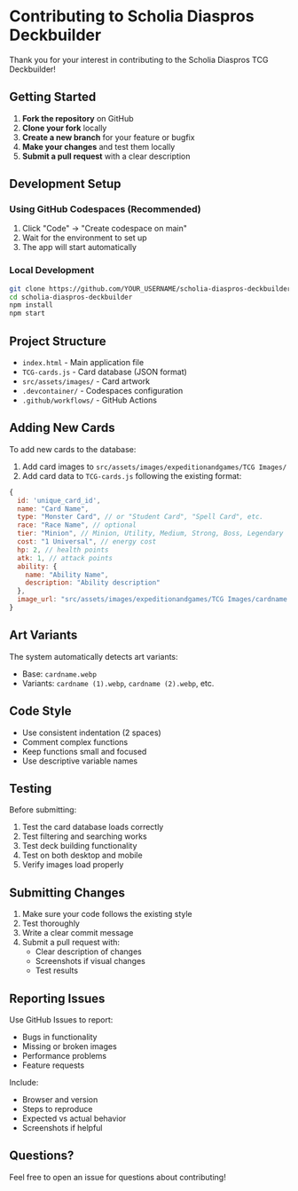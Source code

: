 # Contributing to Scholia Diaspros Deckbuilder

Thank you for your interest in contributing to the Scholia Diaspros TCG Deckbuilder!

## Getting Started

1. **Fork the repository** on GitHub
2. **Clone your fork** locally
3. **Create a new branch** for your feature or bugfix
4. **Make your changes** and test them locally
5. **Submit a pull request** with a clear description

## Development Setup

### Using GitHub Codespaces (Recommended)
1. Click "Code" → "Create codespace on main"
2. Wait for the environment to set up
3. The app will start automatically

### Local Development
```bash
git clone https://github.com/YOUR_USERNAME/scholia-diaspros-deckbuilder.git
cd scholia-diaspros-deckbuilder
npm install
npm start
```

## Project Structure

- `index.html` - Main application file
- `TCG-cards.js` - Card database (JSON format)
- `src/assets/images/` - Card artwork
- `.devcontainer/` - Codespaces configuration
- `.github/workflows/` - GitHub Actions

## Adding New Cards

To add new cards to the database:

1. Add card images to `src/assets/images/expeditionandgames/TCG Images/`
2. Add card data to `TCG-cards.js` following the existing format:

```javascript
{
  id: 'unique_card_id',
  name: "Card Name",
  type: "Monster Card", // or "Student Card", "Spell Card", etc.
  race: "Race Name", // optional
  tier: "Minion", // Minion, Utility, Medium, Strong, Boss, Legendary
  cost: "1 Universal", // energy cost
  hp: 2, // health points
  atk: 1, // attack points
  ability: {
    name: "Ability Name",
    description: "Ability description"
  },
  image_url: "src/assets/images/expeditionandgames/TCG Images/cardname.webp"
}
```

## Art Variants

The system automatically detects art variants:
- Base: `cardname.webp`
- Variants: `cardname (1).webp`, `cardname (2).webp`, etc.

## Code Style

- Use consistent indentation (2 spaces)
- Comment complex functions
- Keep functions small and focused
- Use descriptive variable names

## Testing

Before submitting:
1. Test the card database loads correctly
2. Test filtering and searching works
3. Test deck building functionality
4. Test on both desktop and mobile
5. Verify images load properly

## Submitting Changes

1. Make sure your code follows the existing style
2. Test thoroughly
3. Write a clear commit message
4. Submit a pull request with:
   - Clear description of changes
   - Screenshots if visual changes
   - Test results

## Reporting Issues

Use GitHub Issues to report:
- Bugs in functionality
- Missing or broken images
- Performance problems
- Feature requests

Include:
- Browser and version
- Steps to reproduce
- Expected vs actual behavior
- Screenshots if helpful

## Questions?

Feel free to open an issue for questions about contributing!
